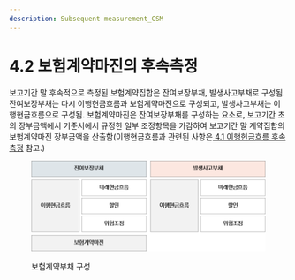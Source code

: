 ```yaml
---
description: Subsequent measurement_CSM
---
```


# 4.2 보험계약마진의 후속측정

보고기간 말 후속적으로 측정된 보험계약집합은 잔여보장부채, 발생사고부채로 구성됨. 잔여보장부채는 다시 이행현금흐름과 보험계약마진으로 구성되고, 발생사고부채는 이행현금흐름으로 구성됨. 보험계약마진은 잔여보장부채를 구성하는 요소로, 보고기간 초의 장부금액에서 기준서에서 규정한 일부 조정항목을 가감하여 보고기간 말 계약집합의 보험계약마진 장부금액을 산출함(이행현금흐름과 관련된 사항은[ 4.1 이행현금흐름 후속측정](../4.1/) 참고.)

<figure><img src="../../.gitbook/assets/assets_-MCq_hIKPo4BhcKtBqTt_-MLGvUtMNpll6Ktaub0N_-MLGw6ZHQOPN3DQvJNeU_그림4-3 (2).webp" alt=""><figcaption><p>보험계약부채 구성</p></figcaption></figure>
